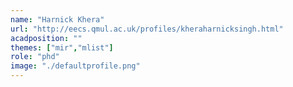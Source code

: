 ```yaml
---
name: "Harnick Khera"
url: "http://eecs.qmul.ac.uk/profiles/kheraharnicksingh.html"
acadposition: ""
themes: ["mir","mlist"]
role: "phd"
image: "./defaultprofile.png"
---
```

